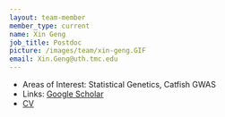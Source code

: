 ```yaml
---
layout: team-member
member_type: current
name: Xin Geng
job_title: Postdoc
picture: /images/team/xin-geng.GIF
email: Xin.Geng@uth.tmc.edu
---
```


- Areas of Interest: Statistical Genetics, Catfish GWAS
- Links: [Google Scholar](https://scholar.google.com/citations?user=eiOeasYAAAAJ&hl=en&oi=ao)
- [CV](https://github.com/ZhiGroup/ZhiGroup.github.io/blob/master/images/team/CV_Xin.pdf)
